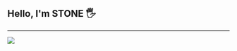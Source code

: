 <h2>Hello, I'm STONE 🖐️</h2>
<hr/>
<a href="https://www.instagram.com/p_samename" target="blank">
    <img src="https://img.shields.io/badge/instagram-E4405F?style=flat-square&logo=instagram&logoColor=white"/>
</a>
